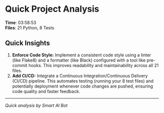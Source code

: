 # Quick Project Analysis

**Time**: 03:58:53  
**Files**: 21 Python, 8 Tests

## Quick Insights

1.  **Enforce Code Style:** Implement a consistent code style using a linter (like Flake8) and a formatter (like Black) configured with a tool like pre-commit hooks. This improves readability and maintainability across all 21 files.
2.  **Add CI/CD:** Integrate a Continuous Integration/Continuous Delivery (CI/CD) pipeline. This automates testing (running your 8 test files) and potentially deployment whenever code changes are pushed, ensuring code quality and faster feedback.


---
*Quick analysis by Smart AI Bot*
